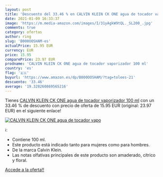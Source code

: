 ```yaml
---
layout: post
title: 'Descuento del 33.46 % en CALVIN KLEIN CK ONE agua de tocador vapo'
date: 2021-01-09 16:33:37
image: 'https://m.media-amazon.com/images/I/31yAgkW9tQL._SL200_.jpg'
comments: true
category: ofertas
author: ring
slug: 'B000OOSHAM-es'
actualPrice: 15.95 EUR
currency: EUR
price: 15.95
comparePrice: 23.97 EUR
prodname: 'CALVIN KLEIN CK ONE agua de tocador vaporizador 100 ml'
country: 'es'
flag: '🇪🇸'
buyurl: 'https://www.amazon.es/dp/B000OOSHAM/?tag=tolees-21'
descuento: '33.46'
average: '19.328260869565216'
---
```


Tienes [CALVIN KLEIN CK ONE agua de tocador vaporizador 100 ml](https://www.amazon.es/dp/B000OOSHAM/?tag=tolees-21) con un 33.46 % de descuento con precio de oferta de 15.95 EUR (original: 23.97 EUR) en el siguiente enlace!

[![CALVIN KLEIN CK ONE agua de tocador vapo](https://m.media-amazon.com/images/I/31yAgkW9tQL._SL200_.jpg)](https://www.amazon.es/dp/B000OOSHAM/?tag=tolees-21)

ℹ️:

- Contiene 100 ml.
- Este producto está indicado tanto para mujeres como para hombres.
- De la marca Calvin Klein.
- Las notas olfativas principales de este producto son amaderado, cítrico y floral.

[Accede a la oferta!!](https://www.amazon.es/dp/B000OOSHAM/?tag=tolees-21)
